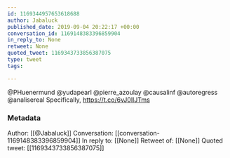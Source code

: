 ```yaml
---
id: 1169344957653618688
author: Jabaluck
published_date: 2019-09-04 20:22:17 +00:00
conversation_id: 1169148383396859904
in_reply_to: None
retweet: None
quoted_tweet: 1169343733856387075
type: tweet
tags:

---
```


@PHuenermund @yudapearl @pierre_azoulay @causalinf @autoregress @analisereal Specifically, https://t.co/6vJ0lIJTms

### Metadata

Author: [[@Jabaluck]]
Conversation: [[conversation-1169148383396859904]]
In reply to: [[None]]
Retweet of: [[None]]
Quoted tweet: [[1169343733856387075]]

